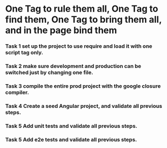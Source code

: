 # One Tag to rule them all, One Tag to find them, One Tag to bring them all, and in the page bind them

### Task 1 set up the project to use require and load it with one script tag only.
### Task 2 make sure development and production can be switched just by changing one file.
### Task 3 compile the entire prod project with the google closure compiler.
### Task 4 Create a seed Angular project, and validate all previous steps.
### Task 5 Add unit tests and validate all previous steps.
### Task 5 Add e2e tests and validate all previous steps.
